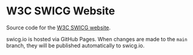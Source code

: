 # W3C SWICG Website

Source code for the [W3C SWICG website](https://swicg.io).

swicg.io is hosted via GitHub Pages. When changes are made to the `main` branch, they will be published automatically to swicg.io.
